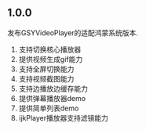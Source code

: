 ## 1.0.0
发布GSYVideoPlayer的适配鸿蒙系统版本.
1. 支持切换核心播放器
2. 提供视频生成gif能力
3. 支持全屏切换能力
4. 支持视频截图能力
5. 支持边播放边缓存能力
6. 提供弹幕播放器demo
7. 提供简单列表demo
8. ijkPlayer播放器支持滤镜能力
